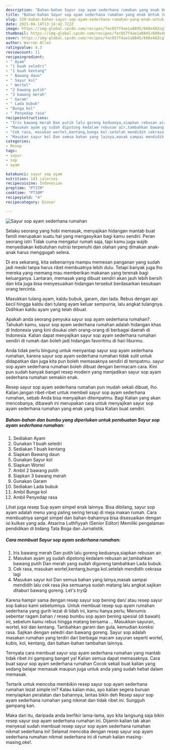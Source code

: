 ```yaml
---
description: "Bahan-bahan Sayur sop ayam sederhana rumahan yang enak Untuk Jualan"
title: "Bahan-bahan Sayur sop ayam sederhana rumahan yang enak Untuk Jualan"
slug: 329-bahan-bahan-sayur-sop-ayam-sederhana-rumahan-yang-enak-untuk-jualan
date: 2021-04-14T13:14:42.722Z
image: https://img-global.cpcdn.com/recipes/fec057f4ae1a8845/680x482cq70/sayur-sop-ayam-sederhana-rumahan-foto-resep-utama.jpg
thumbnail: https://img-global.cpcdn.com/recipes/fec057f4ae1a8845/680x482cq70/sayur-sop-ayam-sederhana-rumahan-foto-resep-utama.jpg
cover: https://img-global.cpcdn.com/recipes/fec057f4ae1a8845/680x482cq70/sayur-sop-ayam-sederhana-rumahan-foto-resep-utama.jpg
author: Warren Allen
ratingvalue: 4.3
reviewcount: 11
recipeingredient:
- " Ayam"
- "1 buah seledri"
- "1 buah kentang"
- " Bawang daun"
- " Sayur kol"
- " Wortel"
- "2 bawang putih"
- "3 bawang merah"
- " Garam"
- " Lada bubuk"
- "Bunga kol"
- " Penyedap rasa"
recipeinstructions:
- "Iris bawang merah Dan putih lalu goreng keduanya,siapkan rebusan air."
- "Masukan ayam yg sudah dipotong kedalam rebusan air,tambahkan bawang putih Dan merah yang sudah digoreng tambahkan Lada bubuk."
- "Cek rasa, masukan wortel,kentang,bunga kol.setelah mendidih cekrasa lagi"
- "Masukan sayur kol Dan semua bahan yang lainya,masak sampai mendidih lalu cek rasa jika semuanya sudah matang lalu angkat.sajikan ditaburi bawang goreng. Let&#39;s try😋"
categories:
- Resep
tags:
- sayur
- sop
- ayam

katakunci: sayur sop ayam 
nutrition: 143 calories
recipecuisine: Indonesian
preptime: "PT37M"
cooktime: "PT38M"
recipeyield: "4"
recipecategory: Dinner

---
```



![Sayur sop ayam sederhana rumahan](https://img-global.cpcdn.com/recipes/fec057f4ae1a8845/680x482cq70/sayur-sop-ayam-sederhana-rumahan-foto-resep-utama.jpg)

Selaku seorang yang hobi memasak, menyajikan hidangan mantab buat famili merupakan suatu hal yang mengasyikan bagi kamu sendiri. Peran seorang istri Tidak cuma mengatur rumah saja, tapi kamu juga wajib menyediakan kebutuhan nutrisi terpenuhi dan olahan yang dimakan anak-anak harus menggugah selera.

Di era  sekarang, kita sebenarnya mampu memesan panganan yang sudah jadi meski tanpa harus ribet membuatnya lebih dulu. Tetapi banyak juga lho mereka yang memang mau memberikan makanan yang terenak bagi keluarganya. Lantaran, memasak yang dibuat sendiri akan jauh lebih bersih dan kita juga bisa menyesuaikan hidangan tersebut berdasarkan kesukaan orang tercinta. 

Masukkan tulang ayam, kaldu bubuk, garam, dan lada. Rebus dengan api kecil hingga kaldu dari tulang ayam keluar sempurna, lalu angkat tulangnya. Didihkan kaldu ayam yang telah dibuat.

Apakah anda seorang penyuka sayur sop ayam sederhana rumahan?. Tahukah kamu, sayur sop ayam sederhana rumahan adalah hidangan khas di Indonesia yang kini disukai oleh orang-orang di berbagai daerah di Indonesia. Kalian dapat menyajikan sayur sop ayam sederhana rumahan sendiri di rumah dan boleh jadi hidangan favoritmu di hari liburmu.

Anda tidak perlu bingung untuk menyantap sayur sop ayam sederhana rumahan, karena sayur sop ayam sederhana rumahan tidak sulit untuk didapatkan dan juga kita pun boleh memasaknya sendiri di tempatmu. sayur sop ayam sederhana rumahan boleh dibuat dengan bermacam cara. Kini pun sudah banyak banget resep modern yang menjadikan sayur sop ayam sederhana rumahan semakin enak.

Resep sayur sop ayam sederhana rumahan pun mudah sekali dibuat, lho. Kalian jangan ribet-ribet untuk membeli sayur sop ayam sederhana rumahan, sebab Anda bisa menyajikan ditempatmu. Bagi Kalian yang akan mencobanya, dibawah ini merupakan cara untuk menyajikan sayur sop ayam sederhana rumahan yang enak yang bisa Kalian buat sendiri.

<!--inarticleads1-->

##### Bahan-bahan dan bumbu yang diperlukan untuk pembuatan Sayur sop ayam sederhana rumahan:

1. Sediakan  Ayam
1. Gunakan 1 buah seledri
1. Sediakan 1 buah kentang
1. Siapkan  Bawang daun
1. Gunakan  Sayur kol
1. Siapkan  Wortel
1. Ambil 2 bawang putih
1. Siapkan 3 bawang merah
1. Gunakan  Garam
1. Sediakan  Lada bubuk
1. Ambil Bunga kol
1. Ambil  Penyedap rasa


Lihat juga resep Sup ayam simpel enak lainnya. Bisa dibilang, sayur sop ayam adalah menu yang paling sering tersaji di meja makan rumah. Cara membuatnya sangat simpel dan bahan-bahannya bisa disesuaikan dengan isi kulkas yang ada. Atsarina Luthfiyyah (Senior Editor) Memiliki pengalaman pendidikan di bidang Tata Boga dan Jurnalistik. 

<!--inarticleads2-->

##### Cara membuat Sayur sop ayam sederhana rumahan:

1. Iris bawang merah Dan putih lalu goreng keduanya,siapkan rebusan air.
1. Masukan ayam yg sudah dipotong kedalam rebusan air,tambahkan bawang putih Dan merah yang sudah digoreng tambahkan Lada bubuk.
1. Cek rasa, masukan wortel,kentang,bunga kol.setelah mendidih cekrasa lagi
1. Masukan sayur kol Dan semua bahan yang lainya,masak sampai mendidih lalu cek rasa jika semuanya sudah matang lalu angkat.sajikan ditaburi bawang goreng. Let&#39;s try😋


Karena hampir sama dengan resep sayur sop bening dan/ atau resep sayur sop bakso kami sebelumnya. Untuk membuat resep sup ayam rumahan sederhana yang gurih lezat di lidah ini, kamu hanya perlu; Menumis sebentar ragam bahan / resep bumbu sop ayam bening spesial (di bawah) ini, sebelum kamu rebus hingga matang bersama … Masukkan sayuran, wortel, kol dan kentang. Tambahkan garam dan gula, kemudian koreksi rasa. Sajikan dengan seledri dan bawang goreng. Sayur sop adalah masakan rumahan yang terdiri dari berbagai macam sayuran seperti wortel, kubis, kol, kentang, dan bahan-bahan tambahan lainnya. 

Ternyata cara membuat sayur sop ayam sederhana rumahan yang mantab tidak ribet ini gampang banget ya! Kalian semua dapat memasaknya. Cara buat sayur sop ayam sederhana rumahan Cocok sekali buat kalian yang sedang belajar memasak maupun juga untuk anda yang sudah hebat dalam memasak.

Tertarik untuk mencoba membikin resep sayur sop ayam sederhana rumahan lezat simple ini? Kalau kalian mau, ayo kalian segera buruan menyiapkan peralatan dan bahannya, lantas bikin deh Resep sayur sop ayam sederhana rumahan yang nikmat dan tidak ribet ini. Sungguh gampang kan. 

Maka dari itu, daripada anda berfikir lama-lama, ayo kita langsung saja bikin resep sayur sop ayam sederhana rumahan ini. Dijamin kalian tak akan menyesal sudah membuat resep sayur sop ayam sederhana rumahan nikmat sederhana ini! Selamat mencoba dengan resep sayur sop ayam sederhana rumahan nikmat sederhana ini di rumah kalian masing-masing,oke!.

